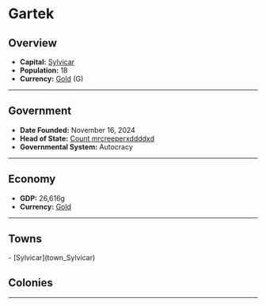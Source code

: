 <!--UNDEDITED FILE, remove this entire line if this file has been edited!-->
# <!--NAME-->Gartek<!--NAME-->

## Overview

- **Capital:** <!--CAPITAL_LINK-->[Sylvicar](Sylvicar_town)<!--CAPITAL_LINK-->
- **Population:** <!--POPULATION-->18<!--POPULATION-->
- **Currency:** <!--CURRENCY_LINK-->[Gold](Gold_currency)<!--CURRENCY_LINK--> (<!--CURRENCY_ABV-->G<!--CURRENCY_ABV-->)

---

## Government

- **Date Founded:** <!--FOUNDED-->November 16, 2024<!--FOUNDED-->
- **Head of State:** <!--LEADER_TITLE_LINK-->[Count mrcreeperxddddxd](mrcreeperxddddxd_user)<!--LEADER_TITLE_LINK-->
- **Governmental System:** <!--GOVERNMENT-->Autocracy<!--GOVERNMENT-->

---

## Economy

- **GDP:** <!--GDP-->26,616g<!--GDP-->
- **Currency:** <!--CURRENCY_LINK-->[Gold](Gold_currency)<!--CURRENCY_LINK-->

---

## Towns

<!--TOWNS-->- [Sylvicar](town_Sylvicar)<!--TOWNS-->

## Colonies

<!--COLONIES--><!--COLONIES-->

---